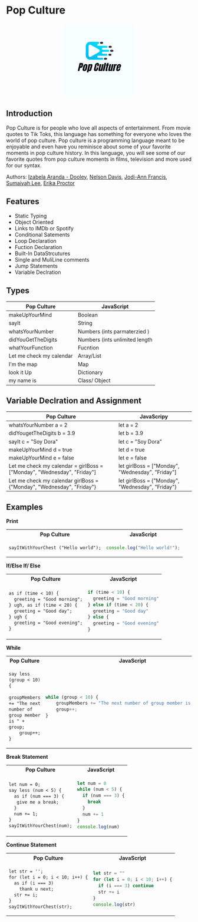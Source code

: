 # Pop Culture

<p align="center">
<img src= "docs/logo.png" height="200">
</p>

## Introduction

Pop Culture is for people who love all aspects of entertainment. From movie quotes to Tik Toks, this language has something for everyone who loves the world of pop culture. Pop culture is a programming language meant to be enjoyable and even have you reminisce about some of your favorite moments in pop culture history. In this language, you will see some of our favorite quotes from pop culture moments in films, television and more used for our syntax.

Authors: [Izabela Aranda - Dooley](https://github.com/izabela-ad), [Nelson Davis](https://github.com/nelson6400),
[Jodi-Ann Francis](https://github.com/francisjodi), [Sumaiyah Lee](https://github.com/sumaiyahlee), [Erika Proctor](https://github.com/elproctor7)

## Features

- Static Typing
- Object Oriented
- Links to IMDb or Spotify
- Conditional Satements
- Loop Declaration
- Fuction Declaration
- Built-In DataStrcutures
- Single and MuliLine comments
- Jump Statements
- Variable Declration
  <!-- - Abstract data Type  -->
  <!-- - Functions??? -->

## Types

| Pop Culture              | JavaScript                     |
| ------------------------ | ------------------------------ |
| makeUpYourMind           | Boolean                        |
| sayIt                    | String                         |
| whatsYourNumber          | Numbers (ints parmaterzied )   |
| didYouGetTheDigits       | Numbers (ints unlimited length |
| whatYourFunction         | Fucntion                       |
| Let me check my calendar | Array/List                     |
| I'm the map              | Map                            |
| look it Up               | Dictionary                     |
| my name is               | Class/ Object                  |

## Variable Declration and Assignment

| Pop Culture                                                             | JavaScripy                                       |
| ----------------------------------------------------------------------- | ------------------------------------------------ |
| whatsYourNumber a = 2                                                   | let a = 2                                        |
| didYougetTheDigits b = 3.9                                              | let b = 3.9                                      |
| sayIt c = "Soy Dora"                                                    | let c = "Soy Dora"                               |
| makeUpYourMind d = true                                                 | let d = true                                     |
| makeUpYourMind e = false                                                | let e = false                                    |
| Let me check my calendar = girlBoss = ["Monday", "Wednesday", "Friday"] | let girlBoss = ["Monday", "Wednesday", "Friday"] |
| Let me check my calendar girlBoss = {"Monday", "Wednesday", "Friday"}   | let girlBoss = {"Monday", "Wednesday", "Friday"} |

## Examples

**Print**

<table>
  <tr>
  <th>Pop Culture</th>
  <th>JavaScript</th>
  </tr>

  <tr>
  <td>

```Pop Culture
sayItWithYourChest ("Hello world");
```

  </td>

  <td>

```JavaScript
console.log("Hello world!");
```

  </td>
  </tr>
</table>

**If/Else If/ Else**

<table>
  <tr>
  <th>Pop Culture</th>
  <th>JavaScript</th>
  </tr>

  <tr>
  <td>

```Pop Culture
as if (time < 10) {
  greeting = "Good morning";
} ugh, as if (time < 20) {
  greeting = "Good day";
} ugh {
  greeting = "Good evening";
}
```

  </td>

  <td>

```javascript
if (time < 10) {
  greeting = "Good morning"
} else if (time < 20) {
  greeting = "Good day"
} else {
  greeting = "Good evening"
}
```

  </td>
  </tr>
</table>

**While**

<table>
  <tr>
  <th>Pop Culture</th>
  <th>JavaScript</th>
  </tr>

  <tr>
  <td style="width:100px;"><div style="overflow:scroll; width:100%">

```Pop Culture
say less (group < 10) {
    groupMembers += "The next number of group member is " + group;
    group++;
}
```

  </div> </td>
 
   <td style="width:100px;"><div style="overflow:scroll; width:100%">
  
```javascript
while (group < 10) {
    groupMembers += "The next number of group member is " + group;
    group++;
}
```
 </div> </td>

  </tr>
</table>

**Break Statement**

<table>
  <tr>
  <th>Pop Culture</th>
  <th>JavaScript</th>
  </tr>

  <tr>
  <td>

```Pop Culture
let num = 0;
say less (num < 5) {
  as if (num === 3) {
   give me a break;
  }
  num += 1;
}
sayItWithYourChest(num);
```

  </td>

  <td>

```javascript
let num = 0
while (num < 5) {
  if (num === 3) {
    break
  }
  num += 1
}
console.log(num)
```

  </td>
  </tr>
</table>

**Continue Statement**

<table>
  <tr>
  <th>Pop Culture</th>
  <th>JavaScript</th>
  </tr>

  <tr>
  <td>

```Pop Culture
let str = '';
for (let i = 0; i < 10; i++) {
  as if (i === 3)
    thank u next;
  str += i;
}
sayItWithYourChest(str);
```

  </td>

  <td>

```javascript
let str = ""
for (let i = 0; i < 10; i++) {
  if (i === 3) continue
  str += i
}
console.log(str)
```

  </td>
  </tr>
</table>
